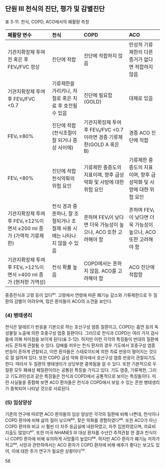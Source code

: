 ## 단원 III 천식의 진단, 평가 및 감별진단

표 3-11. 천식, COPD, ACO에서의 폐활량 측정

| 폐활량 변수 | 천식 | COPD | ACO |
| :-------------------------------------------------------------------------------------------------------------------------------------------------------------------------------------------------------------------- | :----------------------------------------------------------------------------------------------------------------------------------------------------------------------- | :------------------------------------------------------------------------------------------------------------------------------------------------------------------------------- | :------------------------------------------------------------------------------------------------------------------------------------------------------------------------------------------------------------------------------------------------------------------------------- |
| 기관지확장제 투여 전 혹은 후 FEV₁/FVC 정상 | 진단에 적합 | 진단에 적합하지 않음 | 만성적 기류제한의 다른 증거가 없다면 적합하지 않음 |
| 기관지확장제 투여 후 FEV₁/FVC <0.7 | 기류제한을 가리키나, 저절로 혹은 치료 후 호전될 수 있음 | 진단에 필요함(GOLD) | 대체로 있음 |
| FEV₁ ≥80% | 진단에 적합(천식조절이 잘 되거나 증상 사이에) | 기관지확장제 투여 후 FEV₁/FVC <0.7이라면 경증 기류제한(GOLD A 혹은 B) | 경증 ACO 진단에 적합 |
| FEV₁ <80% | 진단에 적합 천식악화의 위험 요인 | 기류제한 중증도의 지표이며, 향후 급성악화 및 사망에 대한 위험 요인 | 기류제한 중증도의 지표이며, 향후 급성악화 및 사망에 대한 위험 요인 |
| 기관지확장제 투여 후 FEV₁ ≥12%이면서 ≥200 ml 증가 (가역적 기류제한) | 천식 경과 중 흔하나, 잘 조절되거나 조절제 사용 시에는 나타나지 않을 수 있음 | 흔하며 FEV₁이 낮다면 더욱 가능성이 높으나, ACO 또한 고려해야 함 | 흔하며 FEV₁이 낮다면 더욱 가능성이 높으나, ACO 또한 고려해야 함 |
| 기관지확장제 투여 후 FEV₁ >12%이면서 >400 ml 증가 (현저한 가역성) | 천식 확률 높음 | COPD에서는 흔하지 않음. ACO를 고려해야 함 | ACO 진단에 적합함 |

중증천식과 고령 등이 있다⁶¹. 고령에서 연령에 따른 폐기능 감소와 기류제한으로 두 질환의 감별이 어려우며, 많은 환자들이 ACO의 소견을 보인다.

### (4) 병태생리

천식은 알레르기 반응을 기본으로 하는 호산구성 염증 질환이고, COPD는 흡연 등의 독성물질 노출에 의한 호중구성 염증 질환이다. 그러므로 천식과 COPD는 여러 가지 검사들에 의해 차이점을 보이게 된다(표 3-12). 하지만 이런 각각의 특징들이 반대의 질환에서도 흔하게 관찰될 수 있다. 담배를 피우는 천식 환자의 경우 기도에서 호중구성 염증 반응이 흔하게 관찰되고, 이런 환자들은 스테로이드에 의한 치료 반응이 떨어지는 것으로 잘 알려져 있다. 또한 COPD 급성 악화 환자에서 호산구성 염증 반응이 관찰되기도 한다. 따라서 두 질환의 병태생리가 상당부분 중복됨을 알 수 있다. 또한 기본적으로 두 질환 모두 폐쇄성 폐질환이라는 공통된 특징을 가지고 있다. 기도 염증, 기류제한, 그리고 기도과민성과 같은 특징들은 천식과 COPD에서 공통적으로 보이는 특징들이다. 이런 사실들을 종합해 보면 ACO 환자들은 천식과 COPD에서 보일 수 있는 흔한 병태생리가 중복되어 나타날 것으로 사료된다.

### (5) 임상양상

기존의 연구에 따르면 ACO 환자들의 임상 양상은 각각의 질환에 비해 나쁜데, 천식이나 COPD 환자에 비해 삶의 질이 낮으며⁶⁵, 잦은 악화를 경험하였다⁶⁶. 또한 ACO가 아닌 COPD 환자와 비교 시 훨씬 더 자주 응급실에 내원하였고, 자주 입원하였으며, 의료비 지출도 많았다⁶⁷. 또한 미국 NHANES III 대상 환자를 수년간 추적관찰 한 결과 천식이나 COPD 환자에 비해 유의하게 사망률이 높았다⁶⁸. 하지만 ACO 환자가 폐기능 저하가 적고⁶⁹, 사망과 관련하여서는 ACO 환자가 COPD 환자에 비해 예후가 좋다는 보고도 있어, 이에 대한 추가 연구가 필요한 상황이다⁷⁰.

<PAGE>58